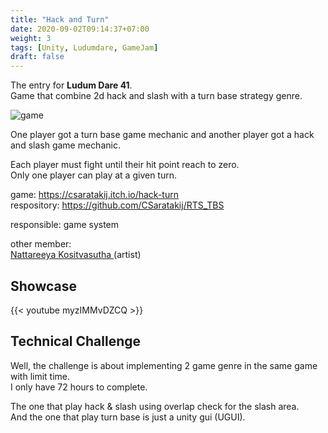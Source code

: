 ```yaml
---
title: "Hack and Turn"
date: 2020-09-02T09:14:37+07:00
weight: 3
tags: [Unity, Ludumdare, GameJam]
draft: false
---
```


The entry for __Ludum Dare 41__. \
Game that combine 2d hack and slash with a turn base strategy genre.

![game](/img/hk-intro.png)

<!--more-->

One player got a turn base game mechanic and another player got a hack and slash game mechanic.

Each player must fight until their hit point reach to zero. \
Only one player can play at a given turn.

game: https://csaratakij.itch.io/hack-turn \
respository: https://github.com/CSaratakij/RTS_TBS

responsible: game system

other member: \
[Nattareeya Kositvasutha ](mailto:shufier.nk@gmail.com) (artist)

## Showcase
{{< youtube myzIMMvDZCQ >}}

## Technical Challenge
Well, the challenge is about implementing 2 game genre in the same game with limit time. \
I only have 72 hours to complete.

The one that play hack & slash using overlap check for the slash area. \
And the one that play turn base is just a unity gui (UGUI).

